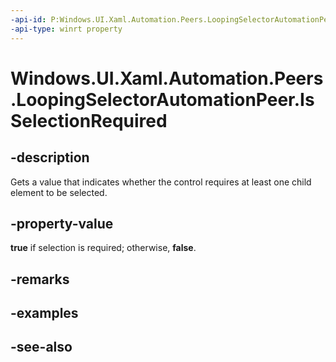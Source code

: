 ```yaml
---
-api-id: P:Windows.UI.Xaml.Automation.Peers.LoopingSelectorAutomationPeer.IsSelectionRequired
-api-type: winrt property
---
```


<!-- Property syntax
public bool IsSelectionRequired { get; }
-->

# Windows.UI.Xaml.Automation.Peers.LoopingSelectorAutomationPeer.IsSelectionRequired

## -description
Gets a value that indicates whether the control requires at least one child element to be selected.



## -property-value
**true** if selection is required; otherwise, **false**.

## -remarks

## -examples

## -see-also
